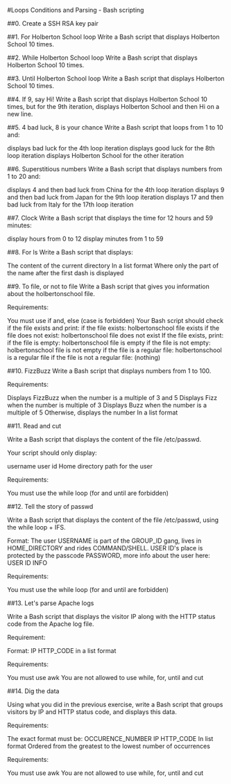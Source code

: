 #Loops Conditions and Parsing - Bash scripting

##0. Create a SSH RSA key pair 

##1. For Holberton School loop 
Write a Bash script that displays Holberton School 10 times.

##2. While Holberton School loop
Write a Bash script that displays Holberton School 10 times.

##3. Until Holberton School loop
Write a Bash script that displays Holberton School 10 times.

##4. If 9, say Hi!
Write a Bash script that displays Holberton School 10 times, but for the 9th iteration, displays Holberton School and then Hi on a new line.

##5. 4 bad luck, 8 is your chance
Write a Bash script that loops from 1 to 10 and:

displays bad luck for the 4th loop iteration
displays good luck for the 8th loop iteration
displays Holberton School for the other iteration

##6. Superstitious numbers
Write a Bash script that displays numbers from 1 to 20 and:

displays 4 and then bad luck from China for the 4th loop iteration
displays 9 and then bad luck from Japan for the 9th loop iteration
displays 17 and then bad luck from Italy for the 17th loop iteration

##7. Clock
Write a Bash script that displays the time for 12 hours and 59 minutes:

display hours from 0 to 12
display minutes from 1 to 59

##8. For ls
Write a Bash script that displays:

The content of the current directory
In a list format
Where only the part of the name after the first dash is displayed 

##9. To file, or not to file
Write a Bash script that gives you information about the holbertonschool file.

Requirements:

You must use if and, else (case is forbidden)
Your Bash script should check if the file exists and print:
if the file exists: holbertonschool file exists
if the file does not exist: holbertonschool file does not exist
If the file exists, print:
if the file is empty: holbertonschool file is empty
if the file is not empty: holbertonschool file is not empty
if the file is a regular file: holbertonschool is a regular file
if the file is not a regular file: (nothing)

##10. FizzBuzz
Write a Bash script that displays numbers from 1 to 100.

Requirements:

Displays FizzBuzz when the number is a multiple of 3 and 5
Displays Fizz when the number is multiple of 3
Displays Buzz when the number is a multiple of 5
Otherwise, displays the number
In a list format

##11. Read and cut

Write a Bash script that displays the content of the file /etc/passwd.

Your script should only display:

username
user id
Home directory path for the user

Requirements:

You must use the while loop (for and until are forbidden)

##12. Tell the story of passwd

Write a Bash script that displays the content of the file /etc/passwd, using the while loop + IFS.

Format: The user USERNAME is part of the GROUP_ID gang, lives in HOME_DIRECTORY and rides COMMAND/SHELL. USER ID's place is protected by the passcode PASSWORD, more info about the user here: USER ID INFO

Requirements:

You must use the while loop (for and until are forbidden)

##13. Let's parse Apache logs

Write a Bash script that displays the visitor IP along with the HTTP status code from the Apache log file.

Requirement:

Format: IP HTTP_CODE
in a list format

Requirements:

You must use awk
You are not allowed to use while, for, until and cut

##14. Dig the data 

Using what you did in the previous exercise, write a Bash script that groups visitors by IP and HTTP status code, and displays this data.

Requirements:

The exact format must be:
OCCURENCE_NUMBER IP HTTP_CODE
In list format
Ordered from the greatest to the lowest number of occurrences

Requirements:

You must use awk
You are not allowed to use while, for, until and cut